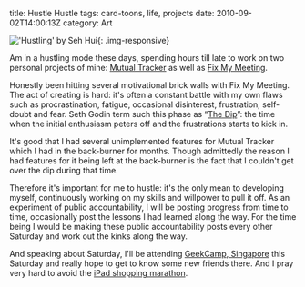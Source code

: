 title: Hustle Hustle
tags: card-toons, life, projects
date: 2010-09-02T14:00:13Z
category: Art

!['Hustling' by Seh Hui]({filename}/images/2010/09/hustling.png){: .img-responsive}

Am in a hustling mode these days, spending hours till late to work on two personal projects of mine: [Mutual Tracker][mt] as well as [Fix My Meeting][fmm].

Honestly been hitting several motivational brick walls with Fix My Meeting. The act of creating is hard: it's often a constant battle with my own flaws such as procrastination, fatigue, occasional disinterest, frustration, self-doubt and fear. Seth Godin term such this phase as “[The Dip][dip]”: the time when the initial enthusiasm peters off and the frustrations starts to kick in.

It's good that I had several unimplemented features for Mutual Tracker which I had in the back-burner for months. Though admittedly the reason I had features for it being left at the back-burner is the fact that I couldn't get over the dip during that time.

Therefore it's important for me to hustle: it's the only mean to developing myself, continuously working on my skills and willpower to pull it off. As an experiment of public accountability, I will be posting progress from time to time, occasionally post the lessons I had learned along the way. For the time being I would be making these public accountability posts every other Saturday and work out the kinks along the way.

And speaking about Saturday, I'll be attending [GeekCamp, Singapore][geekcamp] this Saturday and really hope to get to know some new friends there. And I pray very hard to avoid the [iPad shopping marathon][shopping].

[mt]: http://mutualtracker.com/
[fmm]: http://fixmeeting.wikidot.com/
[dip]: http://sethgodin.typepad.com/the_dip/
[geekcamp]: http://geekcamp.pbworks.com/
[shopping]: {filename}/blog/2010/the-ipad-shopping-marathon-and-geekcamp.md
